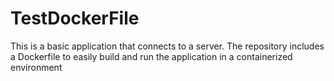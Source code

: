 # TestDockerFile
This is a basic application that connects to a server. The repository includes a Dockerfile to easily build and run the application in a containerized environment
